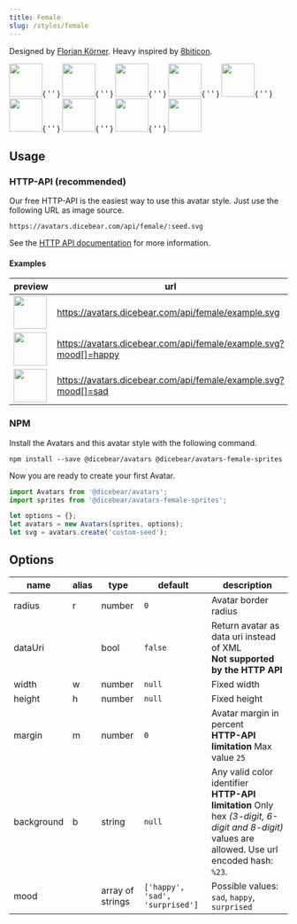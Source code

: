 ```yaml
---
title: Female
slug: /styles/female
---
```


Designed by <a href="https://github.com/FlorianKoerner">Florian Körner</a>. Heavy inspired by
[8biticon](https://github.com/matveyco/8biticon).

<p>
    <img src="https://avatars.dicebear.com/api/female/Sean%20Moore.svg" width="60" />{ ' ' }
    <img src="https://avatars.dicebear.com/api/female/Lionel%20Quinn.svg" width="60" />{ ' ' }
    <img src="https://avatars.dicebear.com/api/female/Lydia%20Ellis.svg" width="60" />{ ' ' }
    <img src="https://avatars.dicebear.com/api/female/Bryan%20Phelps.svg" width="60" />{ ' ' }
    <img src="https://avatars.dicebear.com/api/female/Ronald%20Frank.svg" width="60" />{ ' ' }
    <img src="https://avatars.dicebear.com/api/female/Annette%20Klein.svg" width="60" />{ ' ' }
    <img src="https://avatars.dicebear.com/api/female/Brent%20Hill.svg" width="60" />{ ' ' }
    <img src="https://avatars.dicebear.com/api/female/Stanley%20Newman.svg" width="60" />{ ' ' }
    <img src="https://avatars.dicebear.com/api/female/Grace%20Singleton.svg" width="60" />
</p>

## Usage

### HTTP-API (recommended)

Our free HTTP-API is the easiest way to use this avatar style. Just use the following URL as image source.

    https://avatars.dicebear.com/api/female/:seed.svg

See the [HTTP API documentation](/docs/http-api) for more information.

#### Examples

| preview                                                                                   | url                                                              |
| ----------------------------------------------------------------------------------------- | ---------------------------------------------------------------- |
| <img src="https://avatars.dicebear.com/api/female/example.svg" width="60" />              | https://avatars.dicebear.com/api/female/example.svg              |
| <img src="https://avatars.dicebear.com/api/female/example.svg?mood[]=happy" width="60" /> | https://avatars.dicebear.com/api/female/example.svg?mood[]=happy |
| <img src="https://avatars.dicebear.com/api/female/example.svg?mood[]=sad" width="60" />   | https://avatars.dicebear.com/api/female/example.svg?mood[]=sad   |

### NPM

Install the Avatars and this avatar style with the following command.

    npm install --save @dicebear/avatars @dicebear/avatars-female-sprites

Now you are ready to create your first Avatar.

```js
import Avatars from '@dicebear/avatars';
import sprites from '@dicebear/avatars-female-sprites';

let options = {};
let avatars = new Avatars(sprites, options);
let svg = avatars.create('custom-seed');
```

## Options

| name       | alias | type             | default                         | description                                                                                                                                         |
| ---------- | ----- | ---------------- | ------------------------------- | --------------------------------------------------------------------------------------------------------------------------------------------------- |
| radius     | r     | number           | `0`                             | Avatar border radius                                                                                                                                |
| dataUri    |       | bool             | `false`                         | Return avatar as data uri instead of XML <br /> **Not supported by the HTTP API**                                                                   |
| width      | w     | number           | `null`                          | Fixed width                                                                                                                                         |
| height     | h     | number           | `null`                          | Fixed height                                                                                                                                        |
| margin     | m     | number           | `0`                             | Avatar margin in percent<br /> **HTTP-API limitation** Max value `25`                                                                               |
| background | b     | string           | `null`                          | Any valid color identifier<br /> **HTTP-API limitation** Only hex _(3-digit, 6-digit and 8-digit)_ values are allowed. Use url encoded hash: `%23`. |
| mood       |       | array of strings | `['happy', 'sad', 'surprised']` | Possible values: `sad`, `happy`, `surprised`                                                                                                        |
